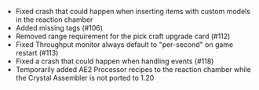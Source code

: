 - Fixed crash that could happen when inserting items with custom models in the reaction chamber
- Added missing tags (#106)
- Removed range requirement for the pick craft upgrade card (#112)
- Fixed Throughput monitor always default to "per-second" on game restart (#113)
- Fixed a crash that could happen when handling events (#118)
- Temporarily added AE2 Processor recipes to the reaction chamber while the Crystal Assembler is not ported to 1.20